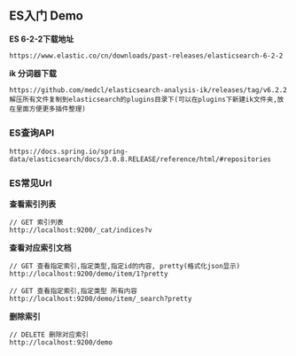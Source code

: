 ## ES入门 Demo

**ES 6-2-2下载地址**

    https://www.elastic.co/cn/downloads/past-releases/elasticsearch-6-2-2

**ik 分词器下载**

    https://github.com/medcl/elasticsearch-analysis-ik/releases/tag/v6.2.2
    解压所有文件复制到elasticsearch的plugins目录下(可以在plugins下新建ik文件夹,放在里面方便更多插件整理)

### ES查询API

    https://docs.spring.io/spring-data/elasticsearch/docs/3.0.8.RELEASE/reference/html/#repositories


### ES常见Url


**查看索引列表**

    // GET 索引列表
    http://localhost:9200/_cat/indices?v


**查看对应索引文档**

    // GET 查看指定索引,指定类型,指定id的内容, pretty(格式化json显示)
    http://localhost:9200/demo/item/1?pretty
    
    // GET 查看指定索引,指定类型 所有内容
    http://localhost:9200/demo/item/_search?pretty
    
**删除索引**

    // DELETE 删除对应索引
    http://localhost:9200/demo